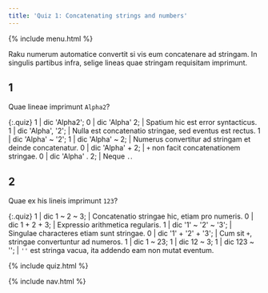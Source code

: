 ```yaml
---
title: 'Quiz 1: Concatenating strings and numbers'
---
```


{% include menu.html %}

Raku numerum automatice convertit si vis eum concatenare ad stringam. In singulis partibus infra, selige lineas quae stringam requisitam imprimunt.

## 1

Quae lineae imprimunt `Alpha2`?

{:.quiz}
1 | dic &apos;Alpha2&apos;;
0 | dic &apos;Alpha&apos; 2; | Spatium hic est error syntacticus.
1 | dic &apos;Alpha&apos;, &apos;2&apos;; | Nulla est concatenatio stringae, sed eventus est rectus.
1 | dic &apos;Alpha&apos; ~ &apos;2&apos;;
1 | dic &apos;Alpha&apos; ~ 2; | Numerus convertitur ad stringam et deinde concatenatur.
0 | dic &apos;Alpha&apos; + 2; | `+` non facit concatenationem stringae.
0 | dic &apos;Alpha&apos; . 2; | Neque `.`.

## 2

Quae ex his lineis imprimunt `123`?

{:.quiz}
1 | dic 1 ~ 2 ~ 3; | Concatenatio stringae hic, etiam pro numeris.
0 | dic 1 + 2 + 3; | Expressio arithmetica regularis.
1 | dic &apos;1&apos; ~ &apos;2&apos; ~ &apos;3&apos;; | Singulae characteres etiam sunt stringae.
0 | dic &apos;1&apos; + &apos;2&apos; + &apos;3&apos;; | Cum sit `+`, stringae convertuntur ad numeros.
1 | dic 1 ~ 23;
1 | dic 12 ~ 3;
1 | dic 123 ~ &apos;&apos;; | `''` est stringa vacua, ita addendo eam non mutat eventum.

{% include quiz.html %}

{% include nav.html %}